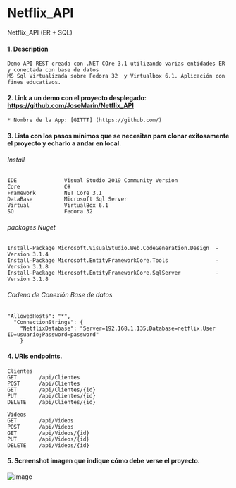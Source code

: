 # Netflix_API
Netflix_API (ER + SQL)

#### 1. Description
```
Demo API REST creada con .NET COre 3.1 utilizando varias entidades ER y conectada con base de datos 
MS Sql Virtualizada sobre Fedora 32  y Virtualbox 6.1. Aplicación con fines educativos.
```

#### 2. Link a un demo con el proyecto desplegado: https://github.com/JoseMarin/Netflix_API

```
* Nombre de la App: [GITTT] (https://github.com/)
```
#### 3. Lista con los pasos mínimos que se necesitan para clonar exitosamente el proyecto y echarlo a andar en local.

###### Install
```
IDE               Visual Studio 2019 Community Version
Core              C# 
Framework         NET Core 3.1
DataBase          Microsoft Sql Server 
Virtual           VirtualBox 6.1
SO                Fedora 32
```
###### packages Nuget 
```
Install-Package Microsoft.VisualStudio.Web.CodeGeneration.Design  -Version 3.1.4
Install-Package Microsoft.EntityFrameworkCore.Tools               -Version 3.1.8
Install-Package Microsoft.EntityFrameworkCore.SqlServer           -Version 3.1.8
```
###### Cadena de Conexión Base de datos 
```
"AllowedHosts": "*",
  "ConnectionStrings": {
    "NetflixDatabase": "Server=192.168.1.135;Database=netflix;User ID=usuario;Password=password"
    }
```
#### 4. URIs endpoints.
```
Clientes
GET       /api/Clientes
POST      /api/Clientes
GET       /api/Clientes/{id}
PUT       /api/Clientes/{id}
DELETE    /api/Clientes/{id}

Videos
GET       /api/Videos
POST      /api/Videos
GET       /api/Videos/{id}
PUT       /api/Videos/{id}
DELETE    /api/Videos/{id}
```

#### 5. Screenshot imagen que indique cómo debe verse el proyecto.
![image](https://user-images.githubusercontent.com/16636086/106975608-1f4eb680-6757-11eb-90c9-af48dba80385.png)
